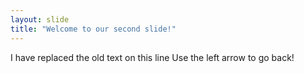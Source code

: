 ```yaml
---
layout: slide
title: "Welcome to our second slide!"
---
```

I have replaced the old text on this line
Use the left arrow to go back!